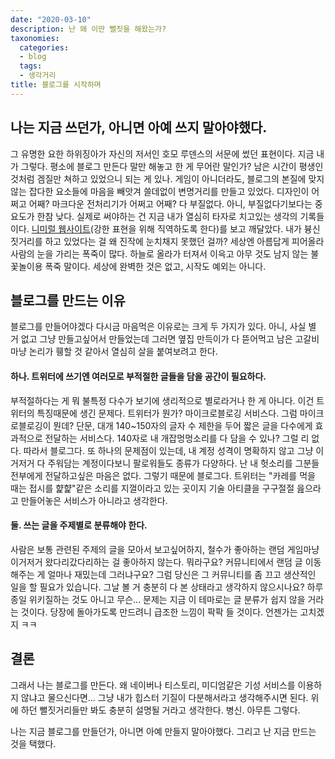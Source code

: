 ```yaml
---
date: "2020-03-10"
description: 난 왜 이딴 뻘짓을 해왔는가?
taxonomies:
  categories:
  - blog
  tags:
  - 생각거리
title: 블로그를 시작하며
---
```


## 나는 지금 쓰던가, 아니면 아예 쓰지 말아야했다.
그 유명한 요한 하위징아가 자신의 저서인 호모 루덴스의 서문에 썼던 표현이다. 지금 내가 그렇다. 평소에 블로그 만든다 말만 해놓고 한 게 무어란 말인가? 남은 시간이 평생인 것처럼 겜질만 쳐하고 있었으니 되는 게 있나. 게임이 아니더라도, 블로그의 본질에 맞지 않는 잡다한 요소들에 마음을 빼앗겨 쓸데없이 변명거리를 만들고 있었다. 디자인이 어쩌고 어째? 마크다운 전처리기가 어쩌고 어째? 다 부질없다. 아니, 부질없다기보다는 중요도가 한참 낮다. 실제로 써야하는 건 지금 내가 열심히 타자로 치고있는 생각의 기록들이다. [니미럴 웹사이트](https://motherfuckingwebsite.com/)(강한 표현을 위해 직역하도록 한다)를 보고 깨달았다. 내가 븅신짓거리를 하고 있었다는 걸 왜 진작에 눈치채지 못했던 걸까? 세상엔 아름답게 피어올라 사람의 눈을 가리는 폭죽이 많다. 하늘로 올라가 터져서 이윽고 아무 것도 남지 않는 불꽃놀이용 폭죽 말이다. 세상에 완벽한 것은 없고, 시작도 예외는 아니다.
<!-- more -->
## 블로그를 만드는 이유
블로그를 만들어야겠다 다시금 마음먹은 이유로는 크게 두 가지가 있다. 아니, 사실 별 거 없고 그냥 만들고싶어서 만들었는데 그러면 옆집 만득이가 다 뜯어먹고 남은 고갈비마냥 논리가 휑할 것 같아서 열심히 살을 붙여보려고 한다.

#### 하나. 트위터에 쓰기엔 여러모로 부적절한 글들을 담을 공간이 필요하다.
부적절하다는 게 뭐 불특정 다수가 보기에 생리적으로 별로라거나 한 게 아니다. 이건 트위터의 특징때문에 생긴 문제다. 트위터가 뭔가? 마이크로블로깅 서비스다. 그럼 마이크로블로깅이 뭔데? 단문, 대개 140~150자의 글자 수 제한을 두어 짧은 글을 다수에게 효과적으로 전달하는 서비스다. 140자로 내 개잡멍멍소리를 다 담을 수 있나? 그럴 리 없다. 따라서 블로그다. 또 하나의 문제점이 있는데, 내 계정 성격이 명확하지 않고 그냥 이거저거 다 주워담는 계정이다보니 팔로워들도 종류가 다양하다. 난 내 헛소리를 그분들 전부에게 전달하고싶은 마음은 없다. 그렇기 때문에 블로그다. 트위터는 "카레를 먹을 때는 접시를 햝햝"같은 소리를 지껄이라고 있는 곳이지 기술 아티클을 구구절절 읊으라고 만들어놓은 서비스가 아니라고 생각한다.  

#### 둘. 쓰는 글을 주제별로 분류해야 한다.
사람은 보통 관련된 주제의 글을 모아서 보고싶어하지, 철수가 좋아하는 랜덤 게임마냥 이거저거 왔다리갔다리하는 걸 좋아하지 않는다. 뭐라구요? 커뮤니티에서 랜덤 글 이동해주는 게 얼마나 재밌는데 그러냐구요? 그럼 당신은 그 커뮤니티를 좀 끄고 생산적인 일을 할 필요가 있습니다. 그날 볼 거 충분히 다 본 상태라고 생각하지 않으시나요? 하루종일 위키질하는 것도 아니고 무슨... 문제는 지금 이 테마로는 글 분류가 쉽지 않을 거라는 것이다. 당장에 돌아가도록 만드려니 급조한 느낌이 팍팍 들 것이다. 언젠가는 고치겠지 ㅋㅋ

## 결론
그래서 나는 블로그를 만든다. 왜 네이버나 티스토리, 미디엄같은 기성 서비스를 이용하지 않냐고 물으신다면... 그냥 내가 힙스터 기질이 다분해서라고 생각해주시면 된다. 위에 하던 뻘짓거리들만 봐도 충분히 설명될 거라고 생각한다. 병신. 아무튼 그렇다.

나는 지금 블로그를 만들던가, 아니면 아예 만들지 말아야했다. 그리고 난 지금 만드는 것을 택했다.